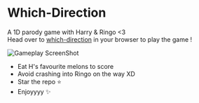# Which-Direction
A 1D parody game with Harry &amp; Ringo &lt;3 <br>
Head over to [which-direction](https://which-direction.vercel.app) in your browser to play the game !

![Gameplay ScreenShot](https://github.com/Ekam-Bitt/Which-Direction/assets/74407205/7b6fc932-a05f-4af7-985e-f1a02be46677)

- Eat H's favourite melons to score
- Avoid crashing into Ringo on the way XD
- Star the repo ⭐
- Enjoyyyy ✨
